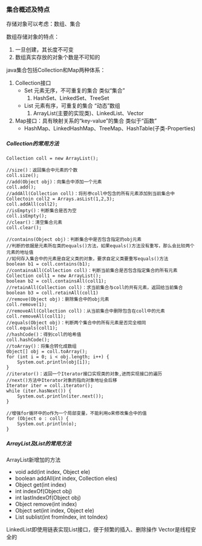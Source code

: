 ### 集合概述及特点
存储对象可以考虑：数组、集合

数组存储对象的特点：
1. 一旦创建，其长度不可变
2. 数组真实存放的对象个数是不可知的

java集合包括Collection和Map两种体系：
1. Collection接口
   * Set 元素无序，不可重复的集合 类似“集合”
      1. HashSet、LinkedSet、TreeSet
   * List 元素有序，可重复的集合 “动态”数组
      1. ArrayList(主要的实现类)、LinkedList、Vector
2. Map接口：具有映射关系的“key-value”的集合 类似于“函数”
   * HashMap、LinkedHashMap、TreeMap、HashTable(子类-Properties)

##### Collection的常用方法
```
Collection coll = new ArrayList();

//size()：返回集合中元素的个数
coll.size();
//add(Object obj)：向集合中添加一个元素
coll.add();
//addAll(Collection coll)：将形参coll中包含的所有元素添加到当前集合中
Collectoin coll2 = Arrays.asList(1,2,3);
coll.addAll(coll2);
//isEmpty()：判断集合是否为空
coll.isEmpty();
//clear()：清空集合元素
coll.clear();

//contains(Object obj)：判断集合中是否包含指定的obj元素
//判断的依据是元素所在类的equals()方法，如果equals()方法没有重写，那么会比较两个元素的地址值
//如何存入集合中的元素是自定义类的对象，要求自定义类要重写equals()方法
boolean b1 = coll.contains(b1);
//containsAll(Collection coll)：判断当前集合是否包含指定集合的所有元素
Collection coll1 = new ArrayList();
boolean b2 = coll.containsAll(coll1);
//retainAll(Collection coll)：求当前集合与coll的共有元素，返回给当前集合
boolean b3 = coll.retainAll(coll1)
//remove(Object obj)：删除集合中的obj元素
coll.remove(1);
//removeAll(Collection coll)：从当前集合中删除包含在coll中的元素
coll.removeAll(coll1);
//equals(Object obj)：判断两个集合中的所有元素是否完全相同
coll.equals(coll1);
//hashCode()：得到coll的哈希值
coll.hashCode();
//toArray()：将集合转化成数组
Object[] obj = coll.toArray();
for (int i = 0; i < obj.length; i++) {
	System.out.println(obj[i]);
}
//iterator()：返回一个Iterator接口实现类的对象,进而实现接口的遍历
//next()方法中Iterator对象的指向对象地址会后移
Iterator iter = coll.iterator();
while (iter.hasNext()) {
	System.out.println(iter.next());
}

//增强for循环中的o作为一个局部变量，不能利用o来修改集合中的值
for (Object o : coll) {
	System.out.println(o);
}
```

##### ArrayList及List的常用方法
ArrayList新增加的方法
* void add(int index, Object ele)
* boolean addAll(int index, Collection eles)
* Object get(int index)
* int indexOf(Object obj)
* int lastIndexOf(Object obj)
* Object remove(int index)
* Object set(int index, Object ele)
* List sublist(int fromIndex, int toIndex)

LinkedList即使用链表实现List接口，便于频繁的插入、删除操作
Vector是线程安全的

